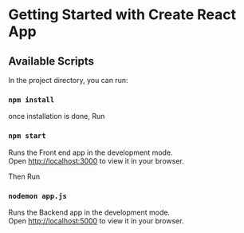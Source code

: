 # Getting Started with Create React App

## Available Scripts

In the project directory, you can run:

### `npm install`

once installation is done, Run

### `npm start`

Runs the Front end app in the development mode.\
Open [http://localhost:3000](http://localhost:3000) to view it in your browser.

Then Run

### `nodemon app.js`

Runs the Backend app in the development mode.\
Open [http://localhost:5000](http://localhost:5000) to view it in your browser.
